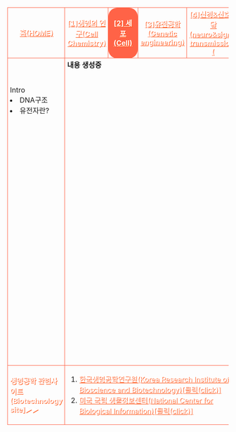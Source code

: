 <html>



<head>
 
<meta charset="UTF-8">
 
 
<style>
table{border-spacing: 10px 10px;}
 .list{padding-left: 5px; padding-right: 5px; margin:10px; border:1px solid tomato; border-radius: 20px/20px;}
 #only{padding-left: 2px; padding-right: 2px; margin:10px; border:3px solid transparent; border-radius: 20px/20px; background-color:transparent;}
 #red{color:red;}
 #black{color:black;}
 #white{color:white; text-shadow:1px 1px 0px #f40;}
 #transparent{background-color:transparent;}
 #paddingtomatobackground{background-color:tomato; padding-left: 12px; padding-right: 12px;}
 
</style>
 

</head>




<body>

<body background="생명공학배경사진.png">
<br>


<table width="800" height="1000" cellpadding="20" cellspacing="10">



<tr style="height=50px;" class="list" id="transparent" align="center">
 
<td class="list" id="tomatobackground"><a href="생명공학홈.html" id="white"><b>홈(HOME)</b></a> </td>

<td class="list" id="tomatobackground">
  <a href="1단원.html" id="white"><b>[1]생명의 연구(Cell Chemistry)</b></a></td>

<td class="list" id="paddingtomatobackground">
  <a href="2단원.html" id="white"><b>[2]     세포     <br>     (Cell)     </b></a></td>

<td class="list" id="tomatobackground">
  <a href="3단원.html" id="white"><b>[3]유전공학(Genetic engineering)</b></a></td>

<td class="list" id="tomatobackground">
  <a href="4단원.html" id="white"><b>[4]신경&신호전달(neuro&signal transmission)(</b></a></td>

</tr>




<tr height="400" id="transparent" class="list">
  
<td class="list" id="transparent" valign="top"> <br><br><br>Intro<br><li>DNA구조</li><li>유전자란?</li> </td><br>
 

<td id="transparent" colspan="4" class="list" height="700" valign="top">
<b>내용 생성중
</td>

</tr>




<tr style="height=50px;" class="list">
 
<td class="list" id="tomatobackground">
<a id="white"><b>생명공학 관련사이트(Biotechnology site]▶▶</b></a></td>

<td colspan="4" class="list" id="tomatobackground">
 
<ol>

<li><a href="https://www.kribb.re.kr/" target="_blank" align="left" id="white">한국생명공학연구원(Korea Research Institute of Bioscience and Biotechnology)[클릭(click)]</a></li>

<li><a href="https://www.ncbi.nlm.nih.gov/" target="_blank" align="left" id="white">미국 국립 생물정보센터(National Center for Biological Information)[클릭(click)]</a></li>

</ol>
</td>


</body>


</html>

